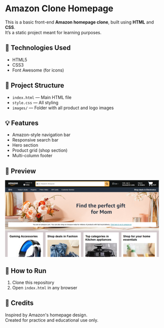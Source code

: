 # Amazon Clone Homepage

This is a basic front-end **Amazon homepage clone**, built using **HTML** and **CSS**.  
It’s a static project meant for learning purposes.

## 🔧 Technologies Used

- HTML5  
- CSS3  
- Font Awesome (for icons)

## 📂 Project Structure

- `index.html` — Main HTML file  
- `style.css` — All styling  
- `images/` — Folder with all product and logo images

## 💡 Features

- Amazon-style navigation bar  
- Responsive search bar  
- Hero section  
- Product grid (shop section)  
- Multi-column footer
## 📸 Preview
![Preview](images/Amazon_homepage.png)



## 🚀 How to Run

1. Clone this repository  
2. Open `index.html` in any browser

## 🙌 Credits

Inspired by Amazon's homepage design.  
Created for practice and educational use only.
